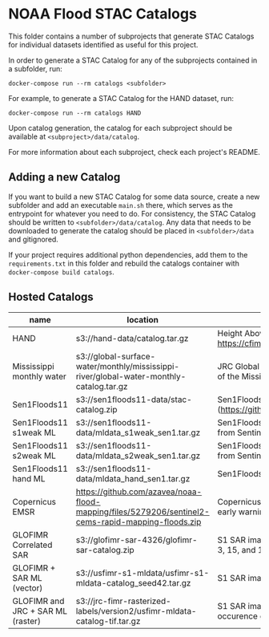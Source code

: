 # NOAA Flood STAC Catalogs

This folder contains a number of subprojects that generate STAC Catalogs for individual datasets identified as useful for this project.

In order to generate a STAC Catalog for any of the subprojects contained in a subfolder, run:

```shell
docker-compose run --rm catalogs <subfolder>
```

For example, to generate a STAC Catalog for the HAND dataset, run:

```shell
docker-compose run --rm catalogs HAND
```

Upon catalog generation, the catalog for each subproject should be available at `<subproject>/data/catalog`.

For more information about each subproject, check each project's README.

## Adding a new Catalog

If you want to build a new STAC Catalog for some data source, create a new subfolder and add an executable `main.sh` there, which serves as the entrypoint for whatever you need to do. For consistency, the STAC Catalog should be written to `<subfolder>/data/catalog`. Any data that needs to be downloaded to generate the catalog should be placed in `<subfolder>/data` and gitignored.

If your project requires additional python dependencies, add them to the `requirements.txt` in this folder and rebuild the catalogs container with `docker-compose build catalogs`.

## Hosted Catalogs

| name                              | location                                                                                           | description                                                                          |
| --------------------------------- | -------------------------------------------------------------------------------------------------- | ------------------------------------------------------------------------------------ |
| HAND                              | s3://hand-data/catalog.tar.gz                                                                      | Height Above Nearest Drainage (derived from https://cfim.ornl.gov/data/)             |
| Mississippi monthly water         | s3://global-surface-water/monthly/mississippi-river/global-water-monthly-catalog.tar.gz            | JRC Global Surface Water monthly observations of the Mississippi river region        |
| Sen1Floods11                      | s3://sen1floods11-data/stac-catalog.zip                                                            | Sen1Floods11 dataset (https://github.com/cloudtostreet/Sen1Floods11)                 |
| Sen1Floods11 s1weak ML            | s3://sen1floods11-data/mldata_s1weak_sen1.tar.gz                                                   | Sen1Floods11 imagery (w/ weak labels derived from Sentinel-1)                        |
| Sen1Floods11 s2weak ML            | s3://sen1floods11-data/mldata_s2weak_sen1.tar.gz                                                   | Sen1Floods11 imagery (w/ weak labels derived from Sentinel-2)                        |
| Sen1Floods11 hand ML              | s3://sen1floods11-data/mldata_hand_sen1.tar.gz                                                     | Sen1Floods11 imagery (w/ hand-made labels)                                           |
| Copernicus EMSR                   | https://github.com/azavea/noaa-flood-mapping/files/5279206/sentinel2-cems-rapid-mapping-floods.zip | Copernicus Emergency Management Service early warning system (floods)                |
| GLOFIMR Correlated SAR            | s3://glofimr-sar-4326/glofimr-sar-catalog.zip                                                      | S1 SAR imagery corresponding to flood IDs 1, 2, 3, 15, and 16 of the GLOFIMR dataset |
| GLOFIMR + SAR ML (vector)         | s3://usfimr-s1-mldata/usfimr-s1-mldata-catalog_seed42.tar.gz                                       | S1 SAR imagery + GLOFIMR vector labels                                               |
| GLOFIMR and JRC + SAR ML (raster) | s3://jrc-fimr-rasterized-labels/version2/usfimr-mldata-catalog-tif.tar.gz                          | S1 SAR imagery + GLOFIMR and >50% occurence global surface water raster labels       |
